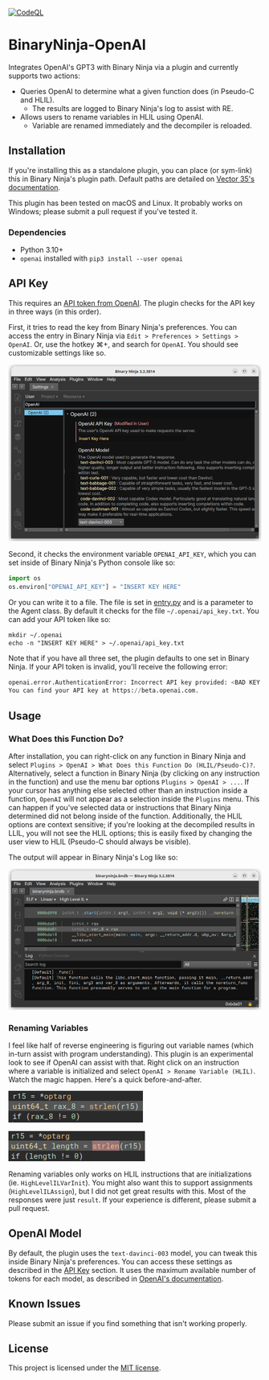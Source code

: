 [![CodeQL](https://github.com/WhatTheFuzz/binaryninja-openai/actions/workflows/codeql.yml/badge.svg)](https://github.com/WhatTheFuzz/binaryninja-openai/actions/workflows/codeql.yml)

# BinaryNinja-OpenAI

Integrates OpenAI's GPT3 with Binary Ninja via a plugin and currently supports
two actions:

- Queries OpenAI to determine what a given function does (in Pseudo-C and HLIL).
  - The results are logged to Binary Ninja's log to assist with RE.
- Allows users to rename variables in HLIL using OpenAI.
  - Variable are renamed immediately and the decompiler is reloaded.

## Installation

If you're installing this as a standalone plugin, you can place (or sym-link)
this in Binary Ninja's plugin path. Default paths are detailed on
[Vector 35's documentation][default-plugin-dir].

This plugin has been tested on macOS and Linux. It probably works on Windows;
please submit a pull request if you've tested it.

### Dependencies

- Python 3.10+
- `openai` installed with `pip3 install --user openai`

## API Key

This requires an [API token from OpenAI][token]. The plugin checks for the API
key in three ways (in this order).

First, it tries to read the key from Binary Ninja's preferences. You can
access the entry in Binary Ninja via `Edit > Preferences > Settings > OpenAI`.
Or, use the hotkey ⌘+, and search for `OpenAI`. You should see customizable
settings like so.

![Settings](https://github.com/WhatTheFuzz/binaryninja-openai/blob/main/resources/settings.png?raw=true)

Second, it checks the environment variable `OPENAI_API_KEY`, which you can set
inside of Binary Ninja's Python console like so:

```python
import os
os.environ["OPENAI_API_KEY"] = "INSERT KEY HERE"
```

Or you can write it to a file. The file is set in [entry.py][entry] and is a
parameter to the Agent class. By default it checks for the file
`~/.openai/api_key.txt`. You can add your API token like so:

```shell
mkdir ~/.openai
echo -n "INSERT KEY HERE" > ~/.openai/api_key.txt
```

Note that if you have all three set, the plugin defaults to one set in Binary
Ninja. If your API token is invalid, you'll receive the following error:

```python
openai.error.AuthenticationError: Incorrect API key provided: <BAD KEY HERE>.
You can find your API key at https://beta.openai.com.
```

## Usage

### What Does this Function Do?

After installation, you can right-click on any function in Binary Ninja and
select `Plugins > OpenAI > What Does this Function Do (HLIL/Pseudo-C)?`.
Alternatively, select a function in Binary Ninja (by clicking on any instruction
in the function) and use the menu bar options `Plugins > OpenAI > ...`. If your
cursor has anything else selected other than an instruction inside a function,
`OpenAI` will not appear as a selection inside the `Plugins` menu. This can
happen if you've selected data or instructions that Binary Ninja determined did
not belong inside of the function. Additionally, the HLIL options are context
sensitive; if you're looking at the decompiled results in LLIL, you will not see
the HLIL options; this is easily fixed by changing the user view to HLIL
(Pseudo-C should always be visible).

The output will appear in Binary Ninja's Log like so:

![The output of running the plugin.](https://github.com/WhatTheFuzz/binaryninja-openai/blob/main/resources/output.png?raw=true)

### Renaming Variables

I feel like half of reverse engineering is figuring out variable names (which
in-turn assist with program understanding). This plugin is an experimental look
to see if OpenAI can assist with that. Right click on an instruction where a
variable is initialized and select `OpenAI > Rename Variable (HLIL)`. Watch the
magic happen. Here's a quick before-and-after.

![Before renaming](https://github.com/WhatTheFuzz/binaryninja-openai/blob/main/resources/rename-before.png?raw=true)

![After renaming](https://github.com/WhatTheFuzz/binaryninja-openai/blob/main/resources/rename-after.png?raw=true)

Renaming variables only works on HLIL instructions that are initializations (ie.
`HighLevelILVarInit`). You might also want this to support assignments
(`HighLevelILAssign`), but I did not get great results with this. Most of the
responses were just `result`. If your experience is different, please submit a
pull request.

## OpenAI Model

By default, the plugin uses the `text-davinci-003` model, you can tweak this
inside Binary Ninja's preferences. You can access these settings as described in
the [API Key](#api-key) section. It uses the maximum available number of tokens
for each model, as described in [OpenAI's documentation][tokens].

## Known Issues

Please submit an issue if you find something that isn't working properly.

## License

This project is licensed under the [MIT license][license].

[default-plugin-dir]:https://docs.binary.ninja/guide/plugins.html
[token]:https://beta.openai.com/account/api-keys
[tokens]:https://beta.openai.com/docs/models/gpt-3
[entry]:./src/entry.py
[license]:./LICENSE
